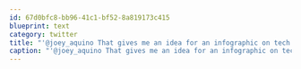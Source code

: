 ```yaml
---
id: 67d0bfc8-bb96-41c1-bf52-8a819173c415
blueprint: text
category: twitter
title: "'@joey_aquino That gives me an idea for an infographic on tech community evolution."
caption: "'@joey_aquino That gives me an idea for an infographic on tech community evolution."
---
```


